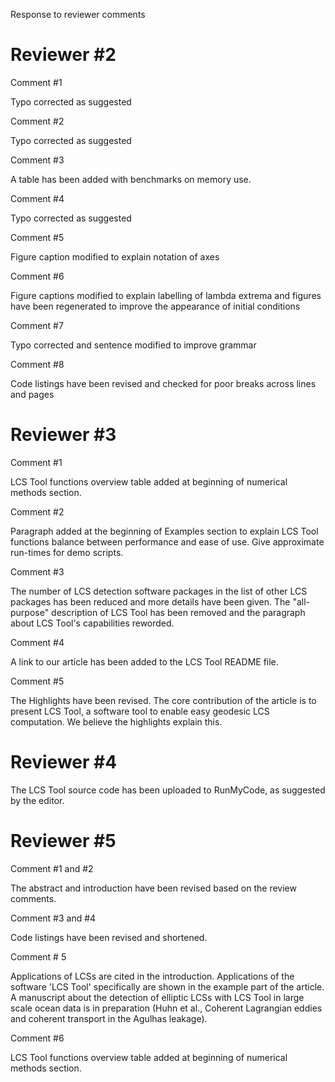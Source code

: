 Response to reviewer comments

Reviewer #2
===========

Comment #1

Typo corrected as suggested

Comment #2

Typo corrected as suggested

Comment #3

A table has been added with benchmarks on memory use.

Comment #4

Typo corrected as suggested

Comment #5

Figure caption modified to explain notation of axes

Comment #6

Figure captions modified to explain labelling of lambda extrema and figures have been regenerated to improve the appearance of initial conditions

Comment #7

Typo corrected and sentence modified to improve grammar

Comment #8

Code listings have been revised and checked for poor breaks across lines and pages

Reviewer #3
===========

Comment #1

LCS Tool functions overview table added at beginning of numerical methods section.

Comment #2

Paragraph added at the beginning of Examples section to explain LCS Tool functions balance between performance and ease of use. Give approximate run-times for demo scripts.

Comment #3

The number of LCS detection software packages in the list of other LCS packages has been reduced and more details have been given. The "all-purpose" description of LCS Tool has been removed and the paragraph about LCS Tool's capabilities reworded.

Comment #4

A link to our article has been added to the LCS Tool README file.

Comment #5

The Highlights have been revised. The core contribution of the article is to present LCS Tool, a software tool to enable easy geodesic LCS computation. We believe the highlights explain this.

Reviewer #4
===========

The LCS Tool source code has been uploaded to RunMyCode, as suggested by the editor.

Reviewer #5
===========

Comment #1 and #2

The abstract and introduction have been revised based on the review comments.

Comment #3 and #4

Code listings have been revised and shortened.

Comment # 5

Applications of LCSs are cited in the introduction. Applications of the software 'LCS Tool' specifically are shown in the example part of the article. A manuscript about the detection of elliptic LCSs with LCS Tool in large scale ocean data is in preparation (Huhn et al., Coherent Lagrangian eddies and coherent transport in the Agulhas leakage).

Comment #6

LCS Tool functions overview table added at beginning of numerical methods section.
